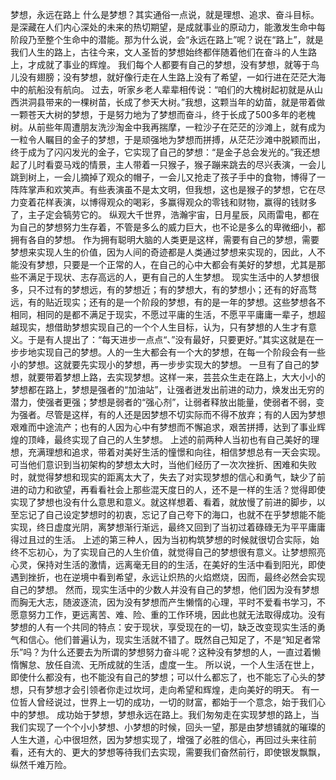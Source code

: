 梦想，永远在路上
什么是梦想？其实通俗一点说，就是理想、追求、奋斗目标。是深藏在人们内心深处的未来的热切期望，是成就事业的原动力，能激发生命中每阶段乃至整个生命中的潜能。那为什么说，会“永远在路上”呢？说在“路上”，就是我们人生的路上，古往今来，文人圣哲的梦想始终都伴随着他们在奋斗的人生路上，才成就了事业的辉煌。
我们每个人都要有自己的梦想，没有梦想，就等于鸟儿没有翅膀；没有梦想，就好像行走在人生路上没有了希望，一如行进在茫茫大海中的航船没有航向。
过去，听家乡老人辈辈相传说：“咱们的大槐树起初就是从山西洪洞县带来的一棵树苗，长成了参天大树。”我想，这颗当年的幼苗，就是带着做一颗苍天大树的梦想，于是努力地为了梦想而奋斗，终于长成了500多年的老槐树。从前些年周遭朋友洗沙淘金中我再揣摩，一粒沙子在茫茫的沙滩上，就有成为一粒令人瞩目的金子的梦想，于是顽强地为梦想而拼搏，从茫茫沙滩中脱颖而出，终于成为了闪闪发光的金子，它实现了自己的梦想：“是金子总会发光的。”我还想起了儿时看耍马戏的情景，主人带着一只猴子，猴子蹦来跳去的尽兴表演，一会儿跳到树上，一会儿摘掉了观众的帽子，一会儿又抢走了孩子手中的食物，博得了一阵阵掌声和欢笑声。有些表演虽不是太文明，但我想，这也是猴子的梦想，它在尽力变着花样表演，以博得观众的喝彩，多赢得观众的零钱和财物，赢得的钱财多了，主子定会犒劳它的。
纵观大千世界，浩瀚宇宙，日月星辰，风雨雷电，都在为自己的梦想努力生存着，不管是多么的威力巨大，也不论是多么的卑微细小，都拥有各自的梦想。
作为拥有聪明大脑的人类更是这样，需要有自己的梦想，需要梦想来实现人生的价值，因为人间的奇迹都是人类通过梦想来实现的，因此，人不能没有梦想，只要是一个正常的人，在自己的心中大都会有美好的梦想，尤其是那些不满足于现状、志存高远的人，更有自己的人生梦想。
现实生活中的人梦想很多，只不过有的梦想远，有的梦想近；有的梦想大，有的梦想小；还有的好高骛远，有的贴近现实；还有的是一个阶段的梦想，有的是一年的梦想。这些梦想各不相同，相同的是都不满足于现实，不愿过平庸的生活，不愿平平庸庸一辈子，想超越现实，想借助梦想实现自己的一个个人生目标，认为，只有梦想的人生才有意义。于是有人提出了：“每天进步一点点“、”没有最好，只要更好。”其实这就是在一步步地实现自己的梦想。人的一生大都会有一个大的梦想，在每一个阶段会有一些小的梦想。这就要先实现小的梦想，再一步步实现大的梦想。
一旦有了自己的梦想，就要带着梦想上路，去实现梦想。这样一来，芸芸众生走在路上，大大小小的梦想都在路上，梦想是强者的“加油站”，让强者迸发出前进的动力，焕发出无穷的潜力，使强者更强；梦想是弱者的“强心剂”，让弱者释放出能量，使弱者不弱，变为强者。尽管是这样，有的人还是因梦想不切实际而不得不放弃；有的人因为梦想艰难而中途流产；也有的人因为心中有梦想而不懈追求，艰苦拼搏，达到了事业辉煌的顶峰，最终实现了自己的人生梦想。
上述的前两种人当初也有自己美好的理想，充满理想和追求，带着对美好生活的憧憬和向往，相信梦想总有一天会实现。可当他们意识到当初架构的梦想太大时，当他们经历了一次次挫折、困难和失败时，就觉得梦想和现实的距离太大了，失去了对实现梦想的信心和勇气，缺少了前进的动力和欲望，再看看社会上那些混天度日的人，还不是一样的生活？觉得即使实现了梦想也没有什么意思和意义。就这样想着、看着，就放慢了前进的脚步，以至忘记了自己设定梦想时的初衷，忘记了自己夸下的海口，也就不在乎梦想能不能实现，终日虚度光阴，离梦想渐行渐远，最终又回到了当初过着碌碌无为平平庸庸得过且过的生活。
上述的第三种人，因为当初构筑梦想的时候就很切合实际，始终不忘初心，为了实现自己的人生价值，就觉得自己的梦想很有意义。让梦想照亮心灵，保持对生活的激情，远离毫无目的的生活，在美好的生活中看到阳光，即使遇到挫折，也在逆境中看到希望，永远让炽热的火焰燃烧，因而，最终必然会实现自己的梦想。
然而，现实生活中的少数人并没有自己的梦想，他们因为没有梦想而胸无大志，随波逐流，因为没有梦想而产生懒惰的心理，平时不爱看书学习，不愿意努力工作，更远离苦、难、险、重的工作环境，因此也就无法取得成功。没有梦想的人有一个共同的特点：安于现状，享受现在的一切，缺乏改变现实生活的勇气和信心。他们普遍认为，现实生活就不错了。既然自己知足了，不是“知足者常乐”吗？为什么还要去为所谓的梦想努力奋斗呢？这种没有梦想的人，一直过着懒惰懈怠、放任自流、无所成就的生活，虚度一生。
所以说，一个人生活在世上，即使什么都没有，也不能没有自己的梦想；可以什么都忘了，也不能忘了心头的梦想，只有梦想才会引领者你走过坎坷，走向希望和辉煌，走向美好的明天。
有一位哲人曾经说过，世界上一切的成功，一切的财富，都始于一个意念，始于我们心中的梦想。
成功始于梦想，梦想永远在路上。我们匆匆走在实现梦想的路上，当我们实现了一个个小小梦想、小梦想的时候，回头一望，那是由梦想铺就的璀璨的人生大道，心中很坦然，因为梦想实现了，增强了必胜的信心，再回过头来往前看，还有大的、更大的梦想等待我们去实现，需要我们奋然前行，即使银发飘飘，纵然千难万险。